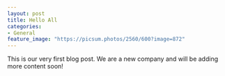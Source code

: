 ```yaml
---
layout: post
title: Hello All
categories:
- General
feature_image: "https://picsum.photos/2560/600?image=872"
---
```


This is our very first blog post. We are a new company and will be adding more content soon!
